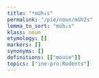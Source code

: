 ```yaml
---
title: "*múh₂s"
permalink: "/pie/noun/múh2s"
lemma_to_sort: "múh₂s"
klass: noun
etymology: []
markers: []
synonyms: []
definitions: [["mouse"]]
topics: ["ine-pro:Rodents"]
---
```

